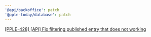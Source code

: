 ```yaml
---
'@api/backoffice': patch
'@pple-today/database': patch
---
```


[[PPLE-428] [API] Fix filtering published entry that does not working](https://linear.app/snts/issue/PPLE-428/api-fix-filtering-published-entry-that-does-not-working)
